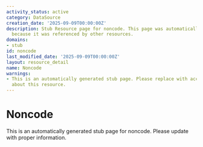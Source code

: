 ```yaml
---
activity_status: active
category: DataSource
creation_date: '2025-09-09T00:00:00Z'
description: Stub Resource page for noncode. This page was automatically generated
  because it was referenced by other resources.
domains:
- stub
id: noncode
last_modified_date: '2025-09-09T00:00:00Z'
layout: resource_detail
name: Noncode
warnings:
- This is an automatically generated stub page. Please replace with accurate information
  about this resource.
---
```


# Noncode

This is an automatically generated stub page for noncode. Please update with proper information.
